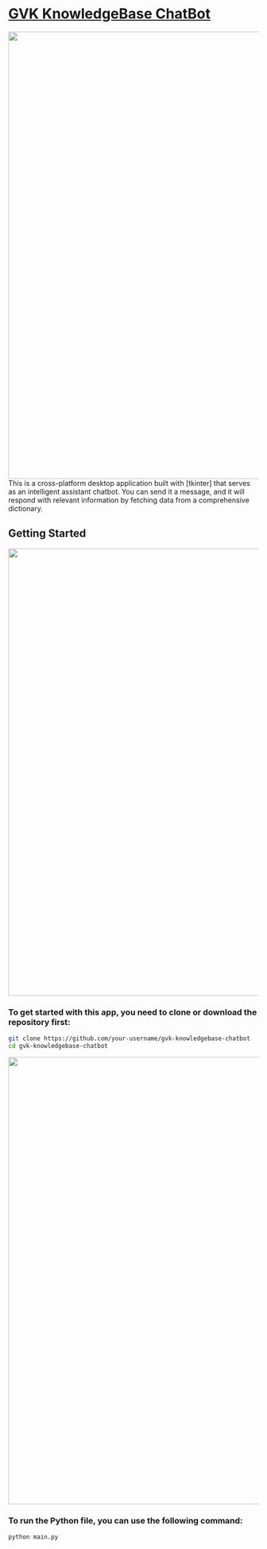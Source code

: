 # [GVK KnowledgeBase ChatBot ]()
<img src="https://user-images.githubusercontent.com/74038190/212284100-561aa473-3905-4a80-b561-0d28506553ee.gif" width="900">
This is a cross-platform desktop application built with [tkinter] that serves as an intelligent assistant chatbot. You can send it a message, and it will respond with relevant information by fetching data from a comprehensive dictionary.

## Getting Started
<img src="https://user-images.githubusercontent.com/74038190/212284100-561aa473-3905-4a80-b561-0d28506553ee.gif" width="900">

### To get started with this app, you need to clone or download the repository first:

```bash
git clone https://github.com/your-username/gvk-knowledgebase-chatbot
cd gvk-knowledgebase-chatbot
```
<img src="https://user-images.githubusercontent.com/74038190/212284100-561aa473-3905-4a80-b561-0d28506553ee.gif" width="900">

### To run the Python file, you can use the following command:

```bash
python main.py
